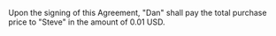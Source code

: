 Upon the signing of this Agreement, "Dan" shall pay the total purchase price to "Steve" in the amount of 0.01 USD.